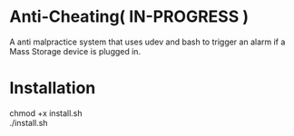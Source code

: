 # Anti-Cheating( IN-PROGRESS )
A anti malpractice system that uses udev and bash to trigger an alarm if a Mass Storage device is plugged in.
# Installation
chmod +x install.sh <br>
./install.sh
